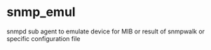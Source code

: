 snmp_emul
=========

snmpd sub agent to emulate device for MIB or result of snmpwalk or specific configuration file